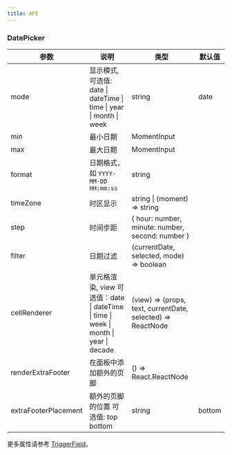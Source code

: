 ```yaml
---
title: API
---
```


### DatePicker

| 参数         | 说明                                                                             | 类型                                                        | 默认值 |
| ------------ | -------------------------------------------------------------------------------- | ----------------------------------------------------------- | ------ |
| mode | 显示模式,可选值: date \| dateTime \| time \| year \| month \| week | string | date  |
| min          | 最小日期                                                                         | MomentInput                                                 |        |
| max          | 最大日期                                                                         | MomentInput                                                 |        |
| format       | 日期格式，如 `YYYY-MM-DD HH:mm:ss`                                               | string                                                      |        |
| timeZone | 时区显示 | string \| (moment) => string |   |
| step         | 时间步距                                                                         | { hour: number, minute: number, second: number }            |        |
| filter | 日期过滤 | (currentDate, selected, mode) => boolean |   |
| cellRenderer | 单元格渲染, view 可选值：date \| dateTime \| time \| week \| month \| year \| decade | (view) => (props, text, currentDate, selected) => ReactNode |        |
| renderExtraFooter	| 在面板中添加额外的页脚 |	() => React.ReactNode	||
| extraFooterPlacement	| 额外的页脚的位置 可选值: top bottom |	string |	bottom

更多属性请参考 [TriggerField](/zh/procmp/abstract/trigger-field/#TriggerField)。
